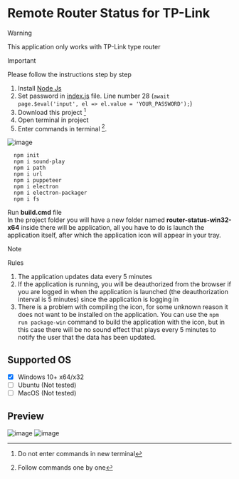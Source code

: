 # Remote Router Status for TP-Link

> [!WARNING]
> This application only works with TP-Link type router

> [!IMPORTANT]
> Please follow the instructions step by step

1. Install [Node Js](https://nodejs.org/en/download/prebuilt-installer)
2. Set password in [index.js](https://github.com/aket0r/wifi-battery-status/blob/main/index.js) file. Line number 28 (`await page.$eval('input', el => el.value = 'YOUR_PASSWORD');`)
3. Download this project [^1]
4. Open terminal in project
5. Enter commands in terminal [^2].

![image](https://github.com/user-attachments/assets/bffad8d3-6587-4c9d-88aa-75463be6f40f)

[^1]: Do not enter commands in new terminal
[^2]: Follow commands one by one
```
  npm init
  npm i sound-play
  npm i path
  npm i url
  npm i puppeteer
  npm i electron
  npm i electron-packager
  npm i fs
```
Run **build.cmd** file
<br>
In the project folder you will have a new folder named **router-status-win32-x64** inside there will be application, all you have to do is launch the application itself, after which the application icon will appear in your tray.

> [!NOTE]
> Rules
> 1. The application updates data every 5 minutes
> 2. If the application is running, you will be deauthorized from the browser if you are logged in when the application is launched (the deauthorization interval is 5 minutes) since the application is logging in
> 3. There is a problem with compiling the icon, for some unknown reason it does not want to be installed on the application. You can use the `npm run package-win` command to build the application with the icon, but in this case there will be no sound effect that plays every 5 minutes to notify the user that the data has been updated.

## Supported OS
- [x] Windows 10+ x64/x32
- [ ] Ubuntu (Not tested)
- [ ] MacOS (Not tested)

## Preview
![image](https://github.com/user-attachments/assets/441fb525-d38d-48ec-87c6-3d7e43ae2d51)
![image](https://github.com/user-attachments/assets/e022b41c-6926-4971-932f-2e0722be35ed)

